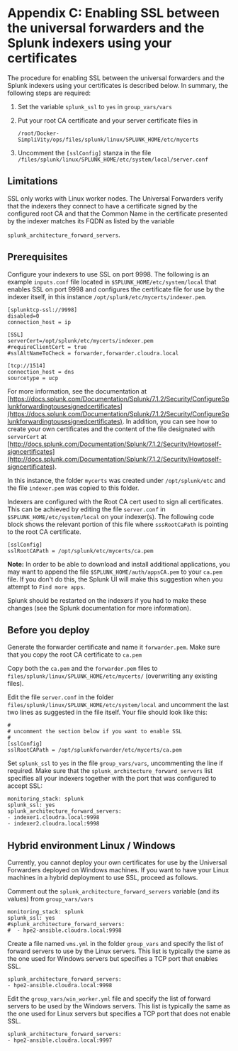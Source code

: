 # Appendix C: Enabling SSL between the universal forwarders and the Splunk indexers using your certificates

The procedure for enabling SSL between the universal forwarders and the Splunk indexers using your certificates is described below. In summary, the following steps are required:

1.  Set the variable `splunk_ssl` to `yes` in `group_vars/vars`
2.  Put your root CA certificate and your server certificate files in

    ```
    /root/Docker-SimpliVity/ops/files/splunk/linux/SPLUNK_HOME/etc/mycerts
    ```

3.  Uncomment the `[sslConfig]` stanza in the file `/files/splunk/linux/SPLUNK_HOME/etc/system/local/server.conf` 

## Limitations

SSL only works with Linux worker nodes. The Universal Forwarders verify that the indexers they connect to have a certificate signed by the configured root CA and that the Common Name in the certificate presented by the indexer matches its FQDN as listed by the variable

 `splunk_architecture_forward_servers`.

## Prerequisites

Configure your indexers to use SSL on port 9998. The following is an example `inputs.conf` file located in `$SPLUNK_HOME/etc/system/local` that enables SSL on port 9998 and configures the certificate file for use by the indexer itself, in this instance `/opt/splunk/etc/mycerts/indexer.pem`.

```
[splunktcp-ssl://9998]
disabled=0
connection_host = ip

[SSL]
serverCert=/opt/splunk/etc/mycerts/indexer.pem
#requireClientCert = true
#sslAltNameToCheck = forwarder,forwarder.cloudra.local

[tcp://1514]
connection_host = dns
sourcetype = ucp

```

For more information, see the documentation at [https://docs.splunk.com/Documentation/Splunk/7.1.2/Security/ConfigureSplunkforwardingtousesignedcertificates](https://docs.splunk.com/Documentation/Splunk/7.1.2/Security/ConfigureSplunkforwardingtousesignedcertificates). In addition, you can see how to create your own certificates and the content of the file designated with `serverCert` at [http://docs.splunk.com/Documentation/Splunk/7.1.2/Security/Howtoself-signcertificates](http://docs.splunk.com/Documentation/Splunk/7.1.2/Security/Howtoself-signcertificates).

In this instance, the folder `mycerts` was created under `/opt/splunk/etc` and the file `indexer.pem` was copied to this folder.

Indexers are configured with the Root CA cert used to sign all certificates. This can be achieved by editing the file `server.conf` in `$SPLUNK_HOME/etc/system/local` on your indexer\(s\). The following code block shows the relevant portion of this file where `sssRootCaPath` is pointing to the root CA certificate.

```
[sslConfig]
sslRootCAPath = /opt/splunk/etc/mycerts/ca.pem
```

**Note:** In order to be able to download and install additional applications, you may want to append the file `$SPLUNK_HOME/auth/appsCA.pem` to your `ca.pem` file. If you don't do this, the Splunk UI will make this suggestion when you attempt to `Find more apps`.

Splunk should be restarted on the indexers if you had to make these changes \(see the Splunk documentation for more information\).

## Before you deploy

Generate the forwarder certificate and name it `forwarder.pem`. Make sure that you copy the root CA certificate to `ca.pem`

Copy both the `ca.pem` and the `forwarder.pem` files to `files/splunk/linux/SPLUNK_HOME/etc/mycerts/` \(overwriting any existing files\).

Edit the file `server.conf` in the folder `files/splunk/linux/SPLUNK_HOME/etc/system/local` and uncomment the last two lines as suggested in the file itself. Your file should look like this:

```
#
# uncomment the section below if you want to enable SSL
#
[sslConfig]
sslRootCAPath = /opt/splunkforwarder/etc/mycerts/ca.pem
```

Set `splunk_ssl` to `yes` in the file `group_vars/vars`, uncommenting the line if required. Make sure that the `splunk_architecture_forward_servers` list specifies all your indexers together with the port that was configured to accept SSL:

```
monitoring_stack: splunk
splunk_ssl: yes
splunk_architecture_forward_servers:
- indexer1.cloudra.local:9998
- indexer2.cloudra.local:9998
```

## Hybrid environment Linux / Windows

Currently, you cannot deploy your own certificates for use by the Universal Forwarders deployed on Windows machines. If you want to have your Linux machines in a hybrid deployment to use SSL, proceed as follows.

Comment out the `splunk_architecture_forward_servers` variable \(and its values\) from `group_vars/vars`

```
monitoring_stack: splunk
splunk_ssl: yes
#splunk_architecture_forward_servers:
#  - hpe2-ansible.cloudra.local:9998
```

Create a file named `vms.yml` in the folder `group_vars` and specify the list of forward servers to use by the Linux servers. This list is typically the same as the one used for Windows servers but specifies a TCP port that enables SSL.

```
splunk_architecture_forward_servers:
- hpe2-ansible.cloudra.local:9998
```

Edit the `group_vars/win_worker.yml` file and specify the list of forward servers to be used by the Windows servers. This list is typically the same as the one used for Linux servers but specifies a TCP port that does not enable SSL.

```
splunk_architecture_forward_servers:
- hpe2-ansible.cloudra.local:9997
```